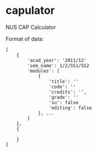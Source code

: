 capulator
=========

NUS CAP Calculator

Format of data:

    [ 
        { 
            'acad_year': '2011/12'
            'sem_name': 1/2/SS1/SS2
            'modules': [
                {
                    'title': ''
                    'code': ''
                    'credits': '',
                    'grade': ''
                    'su': false
                    'editing': false
                }, ...
            ]
        },
        {

        }
    ] 
